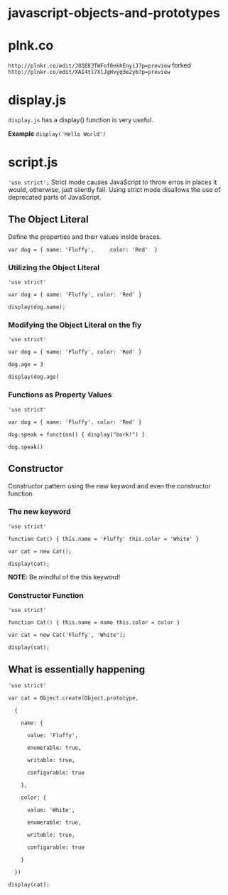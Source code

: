 # javascript-objects-and-prototypes

# plnk.co
`http://plnkr.co/edit/J81EK3TWFof0ekhEnyiJ?p=preview`
forked
`http://plnkr.co/edit/XAI4tl7XlJgHvyq3e2yb?p=preview`

# display.js
`display.js` has a display() function is very useful.

**Example** `display('Hello World')`

# script.js
`'use strict';`
Strict mode causes JavaScript to throw erros in places it would, otherwise, just silently fail.
Using strict mode disallows the use of deprecated parts of JavaScript.

## The Object Literal
Define the properties and their values inside braces.

`var dog = {
  name: 'Fluffy',    
  color: 'Red' 
}`

### Utilizing the Object Literal
`'use strict'`

`var dog = { name: 'Fluffy', color: 'Red' }`

`display(dog.name);`

### Modifying the Object Literal on the fly
`'use strict'`

`var dog = { name: 'Fluffy', color: 'Red' }`

`dog.age = 3`

`display(dog.age)`

### Functions as Property Values
`'use strict'`

`var dog = { name: 'Fluffy', color: 'Red' }`

`dog.speak = function() { display("bork!") }`

`dog.speak()`

## Constructor
Constructor pattern using the new keyword and even the constructor function.

### The new keyword 
`'use strict'`

`function Cat() {
  this.name = 'Fluffy'
  this.color = 'White'
}`

`var cat = new Cat();`

`display(cat);`

**NOTE:** Be mindful of the this keyword!

### Constructor Function
`'use strict'`

`function Cat() {
  this.name = name
  this.color = color
}`

`var cat = new Cat('Fluffy', 'White');`

`display(cat);`

## What is essentially happening
`'use strict'`

`var cat = Object.create(Object.prototype,`

`  {`

`    name: {`

`      value: 'Fluffy',`

`      enumerable: true,`

`      writable: true,`

`      configurable: true`

`    },`

`    color: {`

`      value: 'White',`

`      enumerable: true,`

`      writable: true,`

`      configurable: true`

`    }`

`  })`

`display(cat);`
